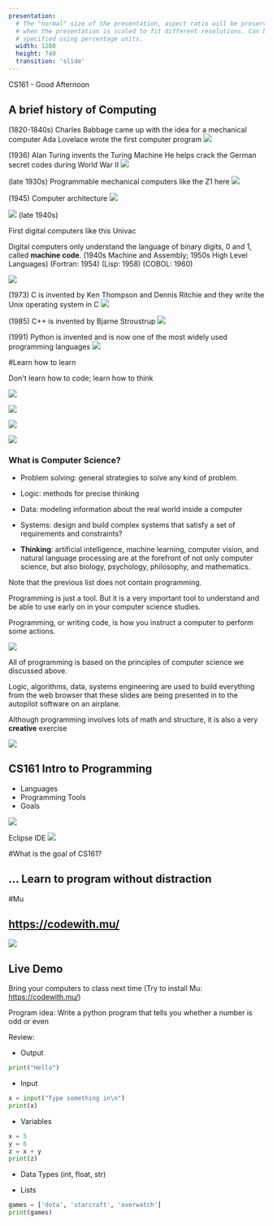 ```yaml
---
presentation:
  # The "normal" size of the presentation, aspect ratio will be preserved
  # when the presentation is scaled to fit different resolutions. Can be
  # specified using percentage units.
  width: 1280
  height: 740
  transition: 'slide'
---
```

<!-- slide -->
CS161 - Good Afternoon

<!-- slide data-background-video=Languages.mp4 data-background-video-loop=true data-background-video-muted-->

<!-- slide data-background-color=#000000 -->
## A brief history of Computing
(1820-1840s)
Charles Babbage came up with the idea for a mechanical computer
Ada Lovelace wrote the first computer program
![](BabbageLovelace.png)

<!-- slide data-background-color=#000000 -->
(1936)
Alan Turing invents the Turing Machine
He helps crack the German secret codes during World War II
![](Turing.jpg)


<!-- slide data-background-color=#000000 -->
(late 1930s) Programmable mechanical computers like the Z1 here
![](Z1.jpg)


<!-- slide data-background-color=#000000 -->
(1945) Computer architecture
![](Von.png)


<!-- slide data-background-color=#000000 -->
![](Univac.jpg)
(late 1940s)

First digital computers like this Univac

<!-- slide -->
Digital computers only understand the language of binary digits, 0 and 1, called **machine code**.
(1940s Machine and Assembly; 1950s High Level Languages)
(Fortran: 1954)
(Lisp: 1958)
(COBOL: 1960)
<!-- slide data-background-color=#000000 -->
![](Levels.png)


<!-- slide data-background-color=#000000 -->
(1973) C is invented by Ken Thompson and Dennis Ritchie and they write the Unix operating system in C
![](DennisKen.jpg)


<!-- slide data-background-color=#000000 -->
(1985) C++ is invented by Bjarne Stroustrup
![](C++.jpeg)

<!-- slide data-background-color=#000000 -->
(1991) Python is invented and is now one of the most widely used programming languages
![](Python.jpg)

<!-- slide -->
#Learn how to learn

<!-- slide -->
Don't learn how to code;
learn how to think

<!-- slide data-background-color=#000000 -->
![](Blooms.jpg)

<!-- slide data-background-color=#000000 -->
![](Flipped.png)

<!-- slide data-background-color=#000000  -->
![](StudentCentric.png)

<!-- slide data-background-color=#000000  -->
![](StudentPushBack.jpeg)

<!-- slide -->
### What is Computer Science?
- Problem solving: general strategies to solve any kind of problem.<!-- .element: class="fragment" data-fragment-index="1" -->

- Logic: methods for precise thinking<!-- .element: class="fragment" data-fragment-index="2" -->

- Data:  modeling information about the real world inside a computer<!-- .element: class="fragment" data-fragment-index="3" -->

- Systems: design and build complex systems that satisfy a set of requirements and constraints?<!-- .element: class="fragment" data-fragment-index="4" -->

- **Thinking**: artificial intelligence, machine learning, computer vision, and natural language processing are at the forefront of not only computer science, but also biology, psychology, philosophy, and mathematics.<!-- .element: class="fragment" data-fragment-index="5" -->

<!-- slide -->
Note that the previous list does not contain programming.

Programming is just a tool. But it is a very important tool to understand and be able to use early on in your computer science studies.

<!-- slide -->
Programming, or writing code, is how you instruct a computer to perform some actions.

<!-- slide -->
![](IntroProgramming.jpg)

<!-- slide -->
All of programming is based on the principles of computer science we discussed above.

Logic, algorithms, data, systems engineering are used to build everything from the web browser that these slides are being presented in to the autopilot software on an airplane.

<!-- slide -->
Although programming involves lots of math and structure, it is also a very **creative** exercise

<!-- slide data-background-color=#000000 -->
![](Programming.png)

<!-- slide -->
## CS161 Intro to Programming
* Languages
* Programming Tools
* Goals

<!-- slide data-background-color=#000000  -->
![](HowMany.jpg)

<!-- slide data-background-color=#000000  -->
Eclipse IDE
![](EclipseMadness.png)

<!-- slide data-background-image=Ramsay.gif data-background-color=#000000 -->

<!-- slide -->
#What is the goal of CS161?

<!-- slide -->
## ... Learn to program without distraction

<!-- slide -->
#Mu
## https://codewith.mu/

<!-- slide data-background-color=#000000 -->
![](MuIntro.gif)

<!-- slide -->
## Live Demo
Bring your computers to class next time
(Try to install Mu: https://codewith.mu/)

Program idea: Write a python program that tells you whether a number is odd or even

<!-- slide -->
Review:

* Output
```py
print("Hello")
```

* Input
```py
x = input("Type something in\n")
print(x)
```

<!-- slide -->
* Variables
```py
x = 5
y = 6
z = x + y
print(z)
```

* Data Types
(int, float, str)

* Lists
```py
games = ['dota', 'starcraft', 'overwatch']
print(games)
```
